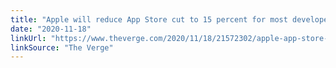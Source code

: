 ```yaml
---
title: "Apple will reduce App Store cut to 15 percent for most developers starting January 1st"
date: "2020-11-18"
linkUrl: "https://www.theverge.com/2020/11/18/21572302/apple-app-store-small-business-program-commission-cut-15-percent-reduction?ref=rogerwong.me"
linkSource: "The Verge"
---
```



